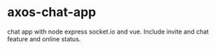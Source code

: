 # axos-chat-app
chat app with node express socket.io and vue.
Include invite and chat feature and online status. 
